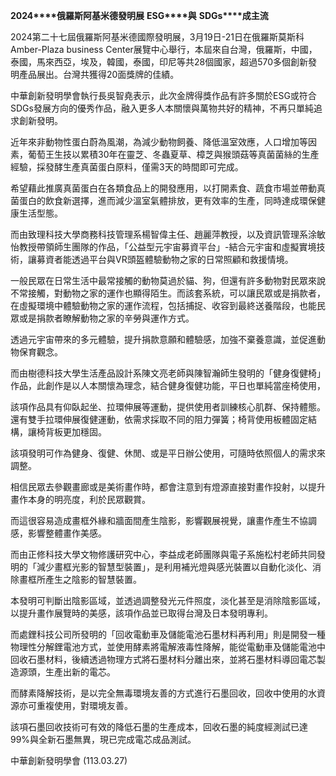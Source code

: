 **2024****俄羅斯阿基米德發明展** **ESG****與** **SDGs****成主流**

2024第二十七屆俄羅斯阿基米德國際發明展，3月19日-21日在俄羅斯莫斯科Amber-Plaza business Center展覽中心舉行，本屆來自台灣，俄羅斯，中國，泰國，馬來西亞，埃及，韓國，泰國，印尼等共28個國家，超過570多個創新發明產品展出。台灣共獲得20面獎牌的佳績。

中華創新發明學會執行長吳智堯表示，此次金牌得獎作品有許多關於ESG或符合SDGs發展方向的優秀作品，融入更多人本關懷與萬物共好的精神，不再只單純追求創新發明。

近年來非動物性蛋白蔚為風潮，為減少動物飼養、降低溫室效應，人口增加等因素，葡萄王生技以累積30年在靈芝、冬蟲夏草、樟芝與猴頭菇等真菌菌絲的生產經驗，採發酵生產真菌蛋白原料，僅需3天的時間即可完成。

希望藉此推廣真菌蛋白在各類食品上的開發應用，以打開素食、蔬食市場並帶動真菌蛋白的飲食新選擇，進而減少溫室氣體排放，更有效率的生產，同時達成環保健康生活型態。

而由致理科技大學商務科技管理系楊智偉主任、趙麗萍教授，以及資訊管理系涂敏怡教授帶領師生團隊的作品，「公益型元宇宙募資平台」-結合元宇宙和虛擬實境技術，讓募資者能透過平台與VR頭盔體驗動物之家的日常照顧和救援情境。

一般民眾在日常生活中最常接觸的動物莫過於貓、狗，但還有許多動物對民眾來說不常接觸，對動物之家的運作也顯得陌生。而該套系統，可以讓民眾或是捐款者，在虛擬環境中體驗動物之家的運作流程，包括捕捉、收容到最終送養階段，也能民眾或是捐款者瞭解動物之家的辛勞與運作方式。

透過元宇宙帶來的多元體驗，提升捐款意願和體驗感，加強不棄養意識，並促進動物保育觀念。

而由樹德科技大學生活產品設計系陳文亮老師與陳智瀚師生發明的「健身復健椅」作品，此創作是以人本關懷為理念，結合健身復健功能，平日也單純當座椅使用，

該項作品具有仰臥起坐、拉環伸展等運動，提供使用者訓練核心肌群、保持體態。還有雙手拉環伸展復健運動，依需求採取不同的阻力彈簧；椅背使用板體固定結構，讓椅背板更加穩固。

該項發明可作為健身、復健、休閒、或是平日辦公使用，可隨時依照個人的需求來調整。

相信民眾去參觀畫廊或是美術畫作時，都會注意到有燈源直接對畫作投射，以提升畫作本身的明亮度，利於民眾觀賞。

而這很容易造成畫框外緣和牆面間產生陰影，影響觀展視覺，讓畫作產生不協調感，影響整體畫作美感。

而由正修科技大學文物修護研究中心，李益成老師團隊與電子系施松村老師共同發明的「減少畫框光影的智慧型裝置」，是利用補光燈與感光裝置以自動化淡化、消除畫框所產生之陰影的智慧裝置。

本發明可判斷出陰影區域，並透過調整發光元件照度，淡化甚至是消除陰影區域，以提升畫作展覽時的美感，該項作品並已取得台灣及日本發明專利。

而處鋰科技公司所發明的「回收電動車及儲能電池石墨材料再利用」則是開發一種物理性分解鋰電池方式，並使用酵素將電解液毒性降解，能從電動車及儲能電池中回收石墨材料，後續透過物理方式將石墨材料分離出來，並將石墨材料導回電芯製造源頭，生產出新的電芯。

而酵素降解技術，是以完全無毒環境友善的方式進行石墨回收，回收中使用的水資源亦可重複使用，對環境友善。

該項石墨回收技術可有效的降低石墨的生產成本，回收石墨的純度經測試已達99%與全新石墨無異，現已完成電芯成品測試。

中華創新發明學會 (113.03.27)